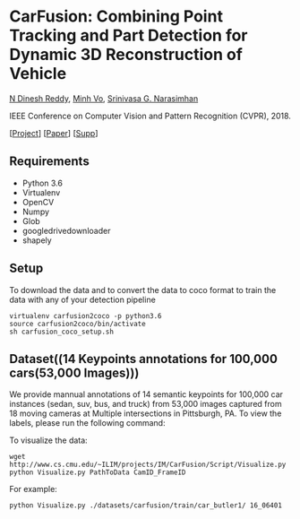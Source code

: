 # CarFusion: Combining Point Tracking and Part Detection for Dynamic 3D Reconstruction of Vehicle

[N Dinesh Reddy](http://cs.cmu.edu/~dnarapur), [Minh Vo](http://www.cs.cmu.edu/~mvo), [Srinivasa G. Narasimhan](http://www.cs.cmu.edu/~srinivas/)

IEEE Conference on Computer Vision and Pattern Recognition (CVPR), 2018. 

[[Project](http://www.cs.cmu.edu/~ILIM/projects/IM/CarFusion/)] [[Paper](http://www.cs.cmu.edu/~ILIM/publications/PDFs/RVN-CVPR18.pdf)] [[Supp](http://www.cs.cmu.edu/~ILIM/projects/IM/CarFusion/pdf/occlusion_net_supp.pdf)]

## Requirements
- Python 3.6
- Virtualenv
- OpenCV 
- Numpy
- Glob
- googledrivedownloader
- shapely


## Setup
To download the data and to convert the data to coco format to train the data with any of your detection pipeline
```
virtualenv carfusion2coco -p python3.6
source carfusion2coco/bin/activate
sh carfusion_coco_setup.sh
```
## Dataset((14 Keypoints annotations for 100,000 cars(53,000 Images)))

We provide mannual annotations of 14 semantic keypoints for 100,000 car instances (sedan, suv, bus, and truck) from 53,000 images captured from 18 moving cameras at Multiple intersections in Pittsburgh, PA. To view the labels, please run the following command:

To visualize the data:
```
wget http://www.cs.cmu.edu/~ILIM/projects/IM/CarFusion/Script/Visualize.py
python Visualize.py PathToData CamID_FrameID
```

For example:
```
python Visualize.py ./datasets/carfusion/train/car_butler1/ 16_06401
```
